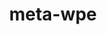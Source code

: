 ---
parent_project: meta
permalink: /engineering/projects/meta/meta-wpe/
project_link_name: meta-wpe
project_stats: 'true'
project_url: https://github.com/WebPlatformForEmbedded/meta-wpe
title: meta-wpe
---